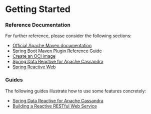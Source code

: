 # Getting Started

### Reference Documentation

For further reference, please consider the following sections:

* [Official Apache Maven documentation](https://maven.apache.org/guides/index.html)
* [Spring Boot Maven Plugin Reference Guide](https://docs.spring.io/spring-boot/docs/2.7.1/maven-plugin/reference/html/)
* [Create an OCI image](https://docs.spring.io/spring-boot/docs/2.7.1/maven-plugin/reference/html/#build-image)
* [Spring Data Reactive for Apache Cassandra](https://docs.spring.io/spring-boot/docs/2.7.1/reference/htmlsingle/#data.nosql.cassandra)
* [Spring Reactive Web](https://docs.spring.io/spring-boot/docs/2.7.1/reference/htmlsingle/#web.reactive)

### Guides

The following guides illustrate how to use some features concretely:

* [Spring Data Reactive for Apache Cassandra](https://spring.io/guides/gs/accessing-data-cassandra/)
* [Building a Reactive RESTful Web Service](https://spring.io/guides/gs/reactive-rest-service/)

